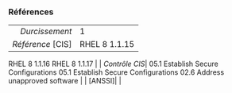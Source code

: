 ### Références

|                 |    |
|----------------:|:---|
|   *Durcissement*| 1 |
|*Référence* [CIS]| RHEL 8 1.1.15
RHEL 8 1.1.16
RHEL 8 1.1.17 |
|   *Contrôle CIS*| 05.1 Establish Secure Configurations
05.1 Establish Secure Configurations
02.6 Address unapproved software |
|          [ANSSI]|  |
